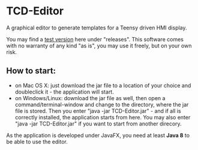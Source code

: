 # TCD-Editor
A graphical editor to generate templates for a Teensy driven HMI display.

You may find a [test version](https://github.com/mamuesp/TCD-Editor/releases/download/PropEditAlpha/TCD_Editor.jar) here under "releases". This software comes with no warranty of any kind "as is", you may use it freely, but on your own risk.

## How to start:

* on Mac OS X: just download the jar file to a location of your choice and doubleclick it - the application will start.
* on Windows/Linux: download the jar file as well, then open a command/terminal-window and change to the directory, where the jar file is stored. Then you enter "java -jar TCD-Editor.jar" - and if all is correctly installed, the application starts from here. You may also enter "java -jar <full path to file>TCD-Editor.jar" if you want to start from another direcory.
 
As the application is developed under JavaFX, you need at least **Java 8** to be able to use the editor.



